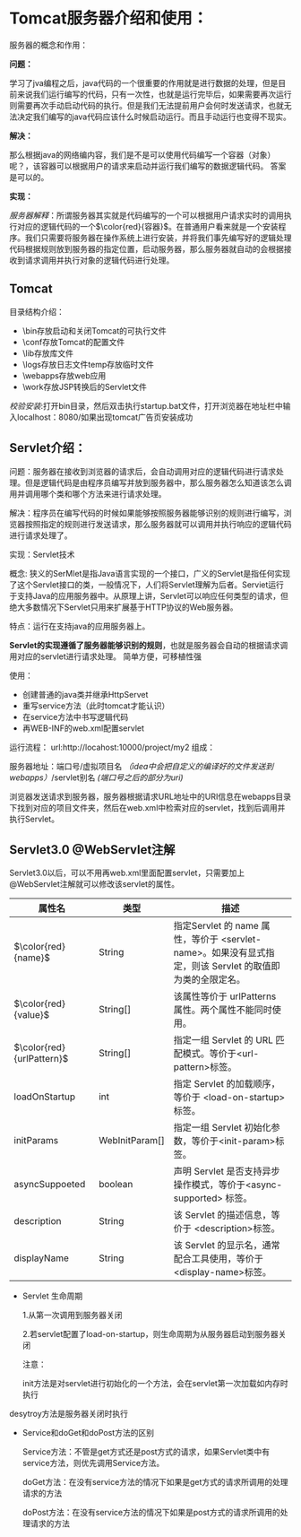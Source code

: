 # Tomcat服务器介绍和使用：

服务器的概念和作用：

**问题：**

学习了jva编程之后，java代码的一个很重要的作用就是进行数据的处理，但是目前来说我们运行编写的代码，只有一次性，也就是运行完毕后，如果需要再次运行则需要再次手动启动代码的执行。但是我们无法提前用户会何时发送请求，也就无法决定我们编写的java代码应该什么时候启动运行。而且手动运行也变得不现实。

**解决：**

那么根据java的网络编内容，我们是不是可以使用代码编写一个容器（对象）呢？，该容器可以根据用户的请求来启动并运行我们编写的数据逻辑代码。
答案是可以的。

**实现：**

*服务器解释*：所谓服务器其实就是代码编写的一个可以根据用户请求实时的调用执行对应的逻辑代码的一个$\color{red}{容器}$。在普通用户看来就是一个安装程序。我们只需要将服务器在操作系统上进行安装，并将我们事先编写好的逻辑处理代码根据规则放到服务器的指定位置，启动服务器，那么服务器就自动的会根据接收到请求调用并执行对象的逻辑代码进行处理。

## Tomcat

目录结构介绍：
- \bin存放启动和关闭Tomcat的可执行文件
- \conf存放Tomcat的配置文件
- \lib存放库文件
- \logs存放日志文件temp存放临时文件
- \webapps存放web应用
- \work存放JSP转换后的Servlet文件

*校验安装*:打开bin目录，然后双击执行startup.bat文件，打开浏览器在地址栏中输入localhost：8080/如果出现tomcat广告页安装成功

## Servlet介绍：

问题：服务器在接收到浏览器的请求后，会自动调用对应的逻辑代码进行请求处理。但是逻辑代码是由程序员编写并放到服务器中，那么服务器怎么知道该怎么调用并调用哪个类和哪个方法来进行请求处理。

解决：程序员在编写代码的时候如果能够按照服务器能够识别的规则进行编写，浏览器按照指定的规则进行发送请求，那么服务器就可以调用并执行响应的逻辑代码进行请求处理了。

实现：Servlet技术

概念:
狭义的SerMlet是指Java语言实现的一个接口，广义的Servlet是指任何实现了这个Servlet接口的类，一般情况下，人们将Servlet理解为后者。Serviet运行于支持Java的应用服务器中。从原理上讲，Servlet可以响应任何类型的请求，但绝大多数情况下Servlet只用来扩展基于HTTP协议的Web服务器。

特点：运行在支持java的应用服务器上。

**Servlet的实现遵循了服务器能够识别的规则**，也就是服务器会自动的根据请求调用对应的servlet进行请求处理。
简单方便，可移植性强

使用：

- 创建普通的java类并继承HttpServet
- 重写service方法（此时tomcat才能认识）
- 在service方法中书写逻辑代码
- 再WEB-INF的web.xml配置servlet
  
运行流程：
url:http://locahost:10000/project/my2
组成：

服务器地址：端口号/虚拟项目名 *（idea中会把自定义的编译好的文件发送到webapps）*/servlet别名
*(端口号之后的部分为uri)*

浏览器发送请求到服务器，服务器根据请求URL地址中的URI信息在webapps目录下找到对应的项目文件夹，然后在web.xml中检索对应的servlet，找到后调用并执行Servlet。

## Servlet3.0  @WebServlet注解

Servlet3.0以后，可以不用再web.xml里面配置servlet，只需要加上@WebServlet注解就可以修改该servlet的属性。

属性名|类型|描述
-|-|-
$\color{red}{name}$|String|指定Servlet 的 name 属性，等价于 \<servlet-name>。如果没有显式指定，则该 Servlet 的取值即为类的全限定名。
$\color{red}{value}$|String[]|该属性等价于 urlPatterns 属性。两个属性不能同时使用。
$\color{red}{urlPattern}$|String[]|指定一组 Servlet 的 URL 匹配模式。等价于\<url-pattern>标签。
loadOnStartup|int|指定 Servlet 的加载顺序，等价于 \<load-on-startup>标签。
initParams|WebInitParam[]|指定一组 Servlet 初始化参数，等价于\<init-param>标签。
asyncSuppoeted|boolean|声明 Servlet 是否支持异步操作模式，等价于\<async-supported> 标签。
description|String|该 Servlet 的描述信息，等价于 \<description>标签。
displayName|String|该 Servlet 的显示名，通常配合工具使用，等价于 \<display-name>标签。

- Servlet 生命周期

  1.从第一次调用到服务器关闭
  
  2.若servlet配置了load-on-startup，则生命周期为从服务器启动到服务器关闭

    注意：
  
    init方法是对servlet进行初始化的一个方法，会在servlet第一次加载如内存时执行

desytroy方法是服务器关闭时执行

- Service和doGet和doPost方法的区别

    Service方法：不管是get方式还是post方式的请求，如果Servlet类中有service方法，则优先调用Service方法。

    doGet方法：在没有service方法的情况下如果是get方式的请求所调用的处理请求的方法

    doPost方法：在没有service方法的情况下如果是post方式的请求所调用的处理请求的方法